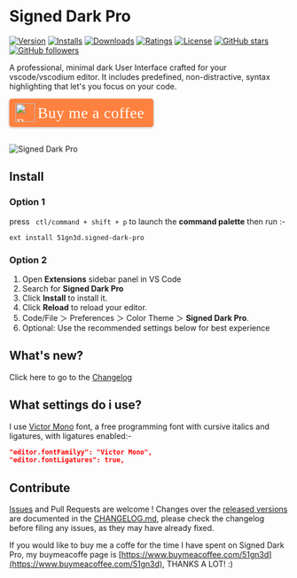 # Signed Dark Pro

[![Version](https://vsmarketplacebadge.apphb.com/version/51gn3d.signed-dark-pro.svg?label=Visual%20Studio%20Marketplace&colorB=0040FF)](https://marketplace.visualstudio.com/items?itemName=51gn3d.signed-dark-pro) [![Installs](https://vsmarketplacebadge.apphb.com/installs/51gn3d.signed-dark-pro.svg?label=Installs&colorB=0040FF)](https://marketplace.visualstudio.com/items?itemName=51gn3d.signed-dark-pro) [![Downloads](https://vsmarketplacebadge.apphb.com/downloads/51gn3d.signed-dark-pro.svg?label=Downloads&colorB=0040FF)](https://marketplace.visualstudio.com/items?itemName=51gn3d.signed-dark-pro) [![Ratings](https://img.shields.io/vscode-marketplace/r/51gn3d.signed-dark-pro.svg?label=Ratings&colorB=0040FF)](https://marketplace.visualstudio.com/items?itemName=51gn3d.signed-dark-pro#review-details) [![License](https://img.shields.io/badge/License-MIT-gray.svg?colorB=0040FF)](https://github.com/51gn3d/vscode-signed-dark-pro/blob/master/LICENSE.md) [![GitHub stars](https://img.shields.io/github/stars/51gn3d/vscode-signed-dark-pro.svg?style=social&label=Stars)](https://github.com/51gn3d/vscode-signed-dark-pro/stargazers) [![GitHub followers](https://img.shields.io/github/followers/51gn3d.svg?style=social&label=Follow)](https://github.com/51gn3d?tab=followers)

A professional, minimal dark User Interface crafted for your vscode/vscodium editor. It includes predefined, non-distractive, syntax highlighting that let's you focus on your code.

<style>.bmc-button img{height: 34px !important;width: 35px !important;margin-bottom: 1px !important;box-shadow: none !important;border: none !important;vertical-align: middle !important;}.bmc-button{padding: 7px 15px 7px 10px !important;line-height: 35px !important;height:51px !important;text-decoration: none !important;display:inline-flex !important;color:#FFFFFF !important;background-color:#FF813F !important;border-radius: 5px !important;border: 1px solid transparent !important;padding: 7px 15px 7px 10px !important;font-size: 22px !important;letter-spacing: 0.6px !important;box-shadow: 0px 1px 2px rgba(190, 190, 190, 0.5) !important;-webkit-box-shadow: 0px 1px 2px 2px rgba(190, 190, 190, 0.5) !important;margin: 0 auto !important;font-family:'Cookie', cursive !important;-webkit-box-sizing: border-box !important;box-sizing: border-box !important;}.bmc-button:hover, .bmc-button:active, .bmc-button:focus {-webkit-box-shadow: 0px 1px 2px 2px rgba(190, 190, 190, 0.5) !important;text-decoration: none !important;box-shadow: 0px 1px 2px 2px rgba(190, 190, 190, 0.5) !important;opacity: 0.85 !important;color:#FFFFFF !important;}</style><link href="https://fonts.googleapis.com/css?family=Cookie" rel="stylesheet"><a class="bmc-button" target="_blank" href="https://www.buymeacoffee.com/51gn3d"><img src="https://cdn.buymeacoffee.com/buttons/bmc-new-btn-logo.svg" alt="Buy me a coffee"><span style="margin-left:5px;font-size:28px !important;">Buy me a coffee</span></a>
<br/>
<br/>

![Signed Dark Pro](https://raw.githubusercontent.com/51gn3d/vscode-signed-dark-pro/master/images/signed-dark-pro.png)

## Install

### Option 1

press ` ctl/command + shift + p` to launch the __command palette__ then run :-

```ShellSession
ext install 51gn3d.signed-dark-pro
```

### Option 2

1. Open **Extensions** sidebar panel in VS Code
2. Search for **Signed Dark Pro**
3. Click **Install** to install it.
4. Click **Reload** to reload your editor.
5. Code/File ＞ Preferences ＞ Color Theme ＞ **Signed Dark Pro**.
6. Optional: Use the recommended settings below for best experience

## What's new?

Click here to go to the [Changelog](https://github.com/51gn3d/vscode-signed-dark-pro/blob/master/CHANGELOG.md)

## What settings do i use?

I use [Victor Mono](https://rubjo.github.io/victor-mono/) font, a free programming font with cursive italics and ligatures, with ligatures enabled:-

```json
"editor.fontFamilyy": "Victor Mono",
"editor.fontLigatures": true,
```

## Contribute

[Issues](https://github.com/51gn3d/vscode-signed-dark-pro/issues) and Pull Requests are welcome ! Changes over the [released versions](https://github.com/51gn3d/vscode-signed-dark-pro/releases) are documented in the [CHANGELOG.md](https://github.com/51gn3d/vscode-signed-dark-pro/blob/master/CHANGELOG.md), please check the changelog before filing any issues, as they may have already fixed.

If you would like to buy me a coffe for the time I have spent on Signed Dark Pro, my buymeacoffe page is [https://www.buymeacoffee.com/51gn3d](https://www.buymeacoffee.com/51gn3d), THANKS A LOT! :)